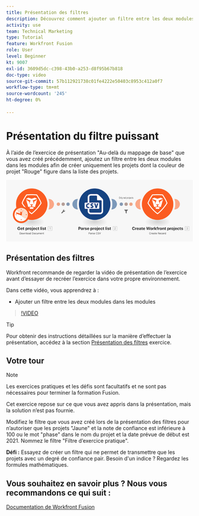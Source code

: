 ```yaml
---
title: Présentation des filtres
description: Découvrez comment ajouter un filtre entre les deux modules dans les modules de [!DNL Adobe Workfront Fusion].
activity: use
team: Technical Marketing
type: Tutorial
feature: Workfront Fusion
role: User
level: Beginner
kt: 9007
exl-id: 3609d5dc-c398-43b0-a253-d8f95b67b818
doc-type: video
source-git-commit: 57b112921738c01fe4222e50403c8953c412a0f7
workflow-type: tm+mt
source-wordcount: '245'
ht-degree: 0%

---
```


# Présentation du filtre puissant

À l’aide de l’exercice de présentation &quot;Au-delà du mappage de base&quot; que vous avez créé précédemment, ajoutez un filtre entre les deux modules dans les modules afin de créer uniquement les projets dont la couleur de projet &quot;Rouge&quot; figure dans la liste des projets.

![Une image du scénario Fusion](assets/understand-the-basics-2.png)

## Présentation des filtres

Workfront recommande de regarder la vidéo de présentation de l’exercice avant d’essayer de recréer l’exercice dans votre propre environnement.

Dans cette vidéo, vous apprendrez à :

* Ajouter un filtre entre les deux modules dans les modules

>[!VIDEO](https://video.tv.adobe.com/v/335266/?quality=12&learn=on)

>[!TIP]
>
>Pour obtenir des instructions détaillées sur la manière d’effectuer la présentation, accédez à la section [Présentation des filtres](https://experienceleague.adobe.com/docs/workfront-learn/tutorials-workfront/fusion/exercises/filters.html?lang=en) exercice.

## Votre tour

>[!NOTE]
>
>Les exercices pratiques et les défis sont facultatifs et ne sont pas nécessaires pour terminer la formation Fusion.

Cet exercice repose sur ce que vous avez appris dans la présentation, mais la solution n’est pas fournie.

Modifiez le filtre que vous avez créé lors de la présentation des filtres pour n’autoriser que les projets &quot;Jaune&quot; et la note de confiance est inférieure à 100 ou le mot &quot;phase&quot; dans le nom du projet et la date prévue de début est 2021. Nommez le filtre &quot;Filtre d’exercice pratique&quot;.

**Défi :** Essayez de créer un filtre qui ne permet de transmettre que les projets avec un degré de confiance pair. Besoin d&#39;un indice ? Regardez les formules mathématiques.

## Vous souhaitez en savoir plus ? Nous vous recommandons ce qui suit :

[Documentation de Workfront Fusion](https://experienceleague.adobe.com/docs/workfront/using/adobe-workfront-fusion/workfront-fusion-2.html?lang=en)
